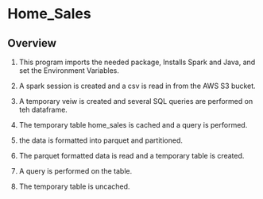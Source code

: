 # Home_Sales
## Overview

1. This program imports the needed package, Installs Spark and Java, and set the Environment Variables. 

2. A spark session is created and a csv is read in from the AWS S3 bucket. 

3. A temporary veiw is created and several SQL queries are performed on teh dataframe. 

4. The temporary table home_sales is cached and a query is performed. 

5. the data is formatted into parquet and partitioned. 

6. The parquet formatted data is read and a temporary table is created. 

7. A query is performed on the table. 

8. The temporary table is uncached. 
